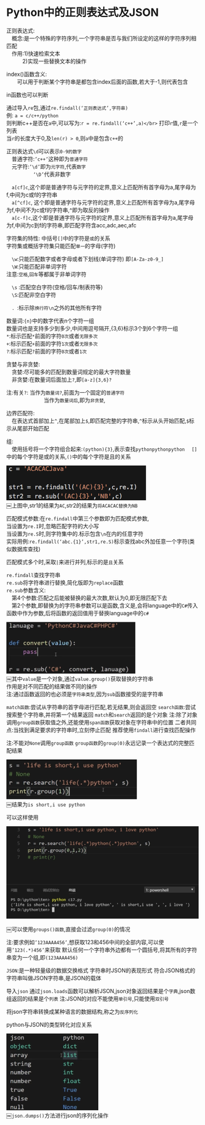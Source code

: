 # Python中的正则表达式及JSON

正则表达式:</br>
　概念:是一个特殊的字符序列,一个字符串是否与我们所设定的这样的字符序列相匹配</br>
　作用:1)快速检索文本</br>
 　　　2)实现一些替换文本的操作

index()函数含义:</br>
　　可以用于判断某个字符串是都包含index后面的函数,若大于-1,则代表包含

in函数也可以判断

通过导入`re`包,通过`re.findall(‘正则表达式’,字符串)`</br>
例: `a = c/c++/python`</br>
则判断c++是否在`a`中,可以写为:`r = re.findall(‘c++’,a)</br>`
打印`r`值,`r`是一个列表</br>
当`r`的长度大于0,及`len(r) > 0`,则`a`中是包含`c++`的

正则表达式`\d`可以表示`0-9的数字`</br>
　普通字符:`’c++’`这种即为`普通字符`</br>
　元字符:`’\d’`即为`元字符`,代表`数字`</br>
　　　　　`‘\D’`代表非数字

　`a[cf]c`,这个即是普通字符与元字符的定界,意义上匹配所有首字母为a,尾字母为f,中间为c或f的字符串</br>
　`a[^cf]c`, 这个即是普通字符与元字符的定界,意义上匹配所有首字母为a,尾字母为f,中间不为c或f的字符串,^即为取反的操作</br>
　`a[c-f]c`,这个即是普通字符与元字符的定界,意义上匹配所有首字母为a,尾字母为f,中间为c到f的字符串,即匹配字符含acc,adc,aec,afc

字符集的特性: 中括号`[]`中的字符是`或`的关系</br>
字符集或概括字符集只能匹配`单一`的字母(字符)

　`\w`:只能匹配数字或者字母或者下划线(单词字符) 即`[A-Za-z0-9_]`</br>
　`\W`:只能匹配非单词字符</br>
注意:`空格`,`回车`等都属于非单词字符

　`\s` :匹配空白字符(空格/回车/制表符等)</br>
　`\S`:匹配非空白字符

　`. `:标示除`换行符\n`之外的其他所有字符

数量词:`{n}`中的数字代表n个字符一组</br>
数量词也是支持多少到多少,中间用逗号隔开,{3,6}标示3个到6个字符一组</br>
`*`:标示匹配`*`前面的字符`0次`或者`无限多次`</br>
`+`:标示匹配`+`前面的字符`1次`或者`无限多次`</br>
`?`:标示匹配`?`前面的字符`0次`或者`1次`</br>

贪婪与非贪婪:</br>
　贪婪:尽可能多的匹配到数量词规定的最大字符数量</br>
　非贪婪:在数量词后面加上`?`,即`[a-z]{3,6}?`

注:有关`?`: 当作为`数量词?`,前面为一个固定的`普通字符`</br>
　　　　　　　当作为`数量词后`,即为`非贪婪`,

边界匹配符:</br>
　在表达式首部加上`^`,在尾部加上`$`,即匹配完整的字符串,`^`标示从头开始匹配,`$`标示从尾部开始匹配


组:</br>
　使用括号将一个字符组合起来:`(python){3}`,表示查找`pythonpythonpython`
　`[]`中的每个字符是或的关系,`()`中的每个字符是且的关系

![1-1](Snip20180306_37.png)</br>
￼上图中,str1的结果为`AC`,str2的结果为`将ACACAC替换为NB`

匹配模式参数:在`re.findall`中第三个参数即为匹配模式参数,</br>
当设置为`re.I`时,忽略匹配字符的大小写</br>
当设置为`re.S`时,则字符集中的.标示包含`\n`在内的任意字符</br>
实际用例:`re.findall(‘abc.{1}’,str1,re.S)`标示查找abc外加任意一个字符(类似数据库查找)

匹配模式多个时,采取`|`来进行并列,标示的是`且`关系

`re.findall`查找字符串</br>
`re.sub`将字符串进行替换,简化版即为`replace`函数</br>
`re.sub`参数含义:</br>
　第4个参数:匹配之后能被替换的最大次数,默认为0,即无限匹配下去</br>
　第2个参数,即替换为的字符串参数可以是函数,含义是,会将language中的`C#`传入函数中作为参数,后将函数的返回值用于替换language中的`c#`

![1-2](Snip20180306_36.png)</br>
￼其中`value`是一个对象,通过`value.group()`获取替换的字符串</br>
作用是对不同匹配的结果做不同的操作</br>
注:通过函数返回的也必须是`字符串类型`,因为`sub`函数接受的是字符串

`match函数`:尝试从字符串的首字母进行匹配,若无结果,则会返回空
`search函数`:尝试搜索整个字符串,并将第一个结果返回
`match`和`search`返回的是个对象
注:除了对象调用`group函数`获取值之外,还能使用`span函数`获取对象在字符串中的位置
二者共同点:当找到满足要求的字符串时,立刻停止匹配
推荐使用`findall`进行查找匹配操作

注:不能对`None`调用`group函数`
`group函数`的`group(0)`永远记录一个表达式的完整匹配结果

![1-3](Snip20180306_38.png)</br>
￼结果为` is short,i use python `

可以这样使用

![1-4](Snip20180306_39.png)</br>

￼可以使用`groups()函数`,直接会过滤`group(0)`的情况

注:要求例如`’123AAAA456’`,想获取123和456中间的全部内容,可以使用`’123(.*)456’`来获取
默认任何一个字符串外边都有一个圆括号,将其所有的字符串变为一个组,即`(123AAAA456)`

`JSON`:是一种轻量级的数据交换格式
字符串时JSON的表现形式
符合JSON格式的字符串叫做JSON字符串,是JSON的载体

导入`json` 通过`json.loads`函数可以解析JSON,json对象返回结果是个`字典`,json数组返回的结果是个`列表`
注:JSON的对应不能使用`单引号`,只能使用`双引号`

将json字符串转换成某种语言的数据结构,称之为`反序列化`

python与JSON的类型转化对应关系

![1-5](Snip20180306_40.png)</br>
￼`json.dumps()`方法进行json的序列化操作


